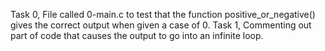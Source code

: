 Task 0, File called 0-main.c to test that the function positive_or_negative() gives the correct output when given a case of 0.
Task 1, Commenting out part of code that causes the output to go into an infinite loop.
